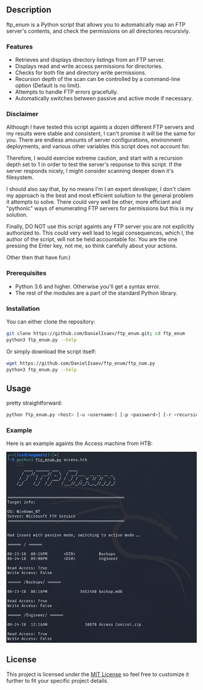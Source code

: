 ## Description

ftp_enum is a Python script that allows you to automatically map an FTP server's contents, and check the permissions on all directories recursivly. 


### Features

- Retrieves and displays directory listings from an FTP server.
- Displays read and write access permissions for directories.
- Checks for both file and directory write permissions. 
- Recursion depth of the scan can be controlled by a command-line option (Default is no limit).
- Attempts to handle FTP errors gracefully.
- Automatically switches between passive and active mode if necessary.

### Disclaimer

Although I have tested this script againts a dozen different FTP servers and my results were stable and consistent, I can't promise it will be the same for you. There are endless amounts of server configurations, environment deployments, and various other variables this script does not account for.

Therefore, I would exercise extreme caution, and start with a recursion depth set to 1 in order to test the server's response to this script. If the server responds nicely, I might consider scanning deeper down it's filesystem. 

I should also say that, by no means I'm I an expert developer, I don't claim my approach is the best and most efficient solultion to the general problem it attempts to solve. There could very well be other, more efficiant and "pythonic" ways of enumerating FTP servers for permissions but this is my solution. 

Finally, DO NOT use this script againts any FTP server you are not explicitly authorized to. This could very well lead to legal consequences, which I, the author of the script, will not be held accountable for. You are the one pressing the Enter key, not me, so think carefully about your actions. 

Other then that have fun:)

### Prerequisites

- Python 3.6 and higher. Otherwise you'll get a syntax error. 
- The rest of the modules are a part of the standard Python library. 

### Installation

You can either clone the repository:

```bash
git clone https://github.com/DanielIsaev/ftp_enum.git; cd ftp_enum
python3 ftp_enum.py --help
```

Or simply download the script itself:

```bash
wget https://github.com/DanielIsaev/ftp_enum/ftp_num.py
python3 ftp_enum.py --help
```

## Usage

pretty straightforward:

```bash
python ftp_enum.py <host> [-u <username>] [-p <password>] [-r <recursion_depth>]
```

### Example

Here is an example againts the Access machine from HTB:

![example](https://github.com/DanielIsaev/ftp_enum/blob/main/img/an4q789tqv.png) 

## License

This project is licensed under the [MIT License](https://opensource.org/license/mit) so feel free to customize it further to fit your specific project details.
